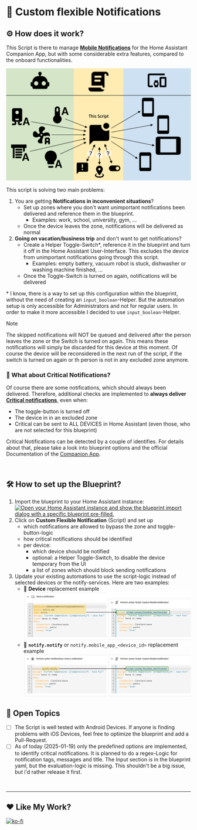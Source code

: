 # 🔔 Custom flexible Notifications

## ⚙️ How does it work?
This Script is there to manage **[Mobile Notifications](https://companion.home-assistant.io/docs/notifications/notifications-basic)** for the Home Assistant Companion App, but with some considerable extra features, compared to the onboard functionalities. 

![overview diagram](overview.png)

This script is solving two main problems:
1. You are getting **Notifications in inconvenient situations**? 
   - Set up zones where you don't want unimportant notifications been delivered and reference them in the blueprint.
      - Examples: work, school, university, gym, ...
   - Once the device leaves the zone, notifications will be delivered as normal
2. **Going on vacation/business trip** and don't want to get notifications?
   - Create a Helper Toggle-Switch*, reference it in the blueprint and turn it off in the Home Assistant User-Interface. This excludes the device from unimportant notifications going through this script.
      - Examples: empty battery, vacuum robot is stuck, dishwasher or washing machine finished, ...
   - Once the Toggle-Switch is turned on again, notifications will be delivered 

\* I know, there is a way to set up this configuration within the blueprint, without the need of creating an `input_boolean`-Helper. But the automation setup is only accessible for Administrators and not for regular users. In order to make it more accessible I decided to use `input_boolean`-Helper.

> [!NOTE]  
> The skipped notifications will NOT be queued and delivered after the person leaves the zone or the Switch is turned on again. This means these notifications will simply be discarded for this device at this moment. Of course the device will be reconsidered in the next run of the script, if the switch is turned on again or th person is not in any excluded zone anymore.


### 🚨 What about Critical Notifications?
Of course there are some notifications, which should always been delivered. Therefore, additional checks are implemented to **always deliver [Critical notifications](https://companion.home-assistant.io/docs/notifications/critical-notifications/)**, even when:
- The toggle-button is turned off
- The device in in an excluded zone
- Critical can be sent to ALL DEVICES in Home Assistant (even those, who are not selected for this blueprint)

Critical Notifications can be detected by a couple of identifies. For details about that, please take a look into blueprint options and the official Documentation of the [Companion App](https://companion.home-assistant.io/docs/notifications/notifications-basic). 

<br>

## 🛠️ How to set up the Blueprint?
1. Import the blueprint to your Home Assistant instance: <br>
[![Open your Home Assistant instance and show the blueprint import dialog with a specific blueprint pre-filled.](https://my.home-assistant.io/badges/blueprint_import.svg)](https://my.home-assistant.io/redirect/blueprint_import/?blueprint_url=https://github.com/Flo-R1der/My_Smart-Home_stuff/blob/main/Custom-flexible-Notification/custom_flexible_notification.yaml)
2. Click on **Custom Flexible Notification** (Script) and set up
   - which notifications are allowed to bypass the zone and toggle-button-logic
   - how critical notifications should be identified
   - per device:
      - which device should be notified
      - optional: a Helper Toggle-Switch, to disable the device temporary from the UI
      - a list of zones which should block sending notifications
3. Update your existing automations to use the script-logic instead of selected devices or the notify-services. Here are two examples:
   - 📱 **Device** replacement example <br>
   ![image](from-device-notification_to-custom-flexible-notification.png)
   - 🔔 **`notify.notify`** or `notify.mobile_app_<device_id>` replacement example <br>
   ![image](from-notify-notify_to-custom-flexible-notification.png)



## 📌 Open Topics
- [ ] The Script is well tested with Android Devices. If anyone is finding problems with iOS Devices, feel free to optimize the blueprint and add a Pull-Request.
- [ ] As of today (2025-01-19) only the predefined options are implemented, to identify critical notifications. It is planned to do a regex-Logic for notification tags, messages and title. The Input section is in the blueprint yaml, but the evaluation-logic is missing. This shouldn't be a big issue, but i'd rather release it first.

<br>

---

## ❤️ Like My Work?
[![ko-fi](https://ko-fi.com/img/githubbutton_sm.svg)](https://ko-fi.com/I3I4160K4Y)

